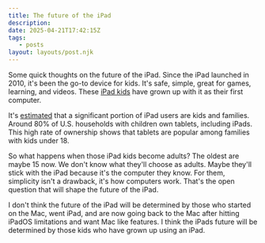 ```yaml
---
title: The future of the iPad
description:
date: 2025-04-21T17:42:15Z
tags:
   - posts
layout: layouts/post.njk
---
```


Some quick thoughts on the future of the iPad. Since the iPad launched in 2010, it's been the go-to device for kids. It's safe, simple, great for games, learning, and videos. These [iPad kids](https://www.parents.com/what-are-ipad-kids-8692488) have grown up with it as their first computer.

It's [estimated](https://www.census.gov/library/stories/2023/04/tablets-more-common-in-households-with-children.html?utm_source=chatgpt.com) that a significant portion of iPad users are kids and families. Around 80% of U.S. households with children own tablets, including iPads. This high rate of ownership shows that tablets are popular among families with kids under 18.

So what happens when those iPad kids become adults? The oldest are maybe 15 now. We don't know what they'll choose as adults. Maybe they'll stick with the iPad because it's the computer they know. For them, simplicity isn't a drawback, it's how computers work. That's the open question that will shape the future of the iPad.

I don't think the future of the iPad will be determined by those who started on the Mac, went iPad, and are now going back to the Mac after hitting iPadOS limitations and want Mac like features. I think the iPads future will be determined by those kids who have grown up using an iPad.

